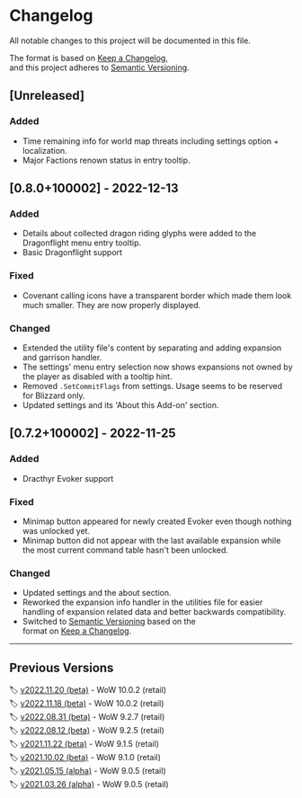 # Changelog

All notable changes to this project will be documented in this file.

The format is based on [Keep a Changelog](https://keepachangelog.com/en/1.0.0/), and this project adheres to [Semantic Versioning](https://semver.org/spec/v2.0.0.html).

## [Unreleased]

### Added

- Time remaining info for world map threats including settings option + localization.
- Major Factions renown status in entry tooltip.

## [0.8.0+100002] - 2022-12-13

### Added

- Details about collected dragon riding glyphs were added to the Dragonflight menu entry tooltip.
- Basic Dragonflight support

### Fixed

- Covenant calling icons have a transparent border which made them look much smaller. They are now properly displayed.

### Changed

- Extended the utility file's content by separating and adding expansion and garrison handler.
- The settings' menu entry selection now shows expansions not owned by the player as disabled with a tooltip hint.
- Removed `.SetCommitFlags` from settings. Usage seems to be reserved for Blizzard only.
- Updated settings and its 'About this Add-on' section.

## [0.7.2+100002] - 2022-11-25

### Added

- Dracthyr Evoker support

### Fixed

- Minimap button appeared for newly created Evoker even though nothing was unlocked yet.
- Minimap button did not appear with the last available expansion while the most current command table hasn't been unlocked.

### Changed

- Updated settings and the about section.
- Reworked the expansion info handler in the utilities file for easier handling of expansion related data and better backwards compatibility.
- Switched to [Semantic Versioning](https://semver.org) based on the format on [Keep a Changelog](https://keepachangelog.com/en/1.0.0/).

----

## Previous Versions

🏷️ [v2022.11.20 (beta)](https://www.curseforge.com/wow/addons/mission-report-button-plus/files/4099565) - WoW 10.0.2 (retail)  
🏷️ [v2022.11.18 (beta)](https://www.curseforge.com/wow/addons/mission-report-button-plus/files/4095108) - WoW 10.0.2 (retail)  
🏷️ [v2022.08.31 (beta)](https://www.curseforge.com/wow/addons/mission-report-button-plus/files/3960563) - WoW 9.2.7 (retail)  
🏷️ [v2022.08.12 (beta)](https://www.curseforge.com/wow/addons/mission-report-button-plus/files/3931064) - WoW 9.2.5 (retail)  
🏷️ [v2021.11.22 (beta)](https://www.curseforge.com/wow/addons/mission-report-button-plus/files/3534034) - WoW 9.1.5 (retail)  
🏷️ [v2021.10.02 (beta)](https://www.curseforge.com/wow/addons/mission-report-button-plus/files/3479455) - WoW 9.1.0 (retail)  
🏷️ [v2021.05.15 (alpha)](https://www.curseforge.com/wow/addons/mission-report-button-plus/files/3310841) - WoW 9.0.5 (retail)  
🏷️ [v2021.03.26 (alpha)](https://www.curseforge.com/wow/addons/mission-report-button-plus/files/3251909) - WoW 9.0.5 (retail)  
